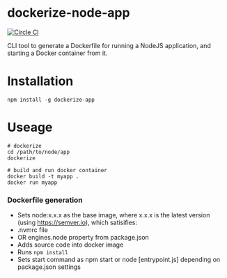# dockerize-node-app

[![Circle CI](https://circleci.com/gh/brainsiq/dockerize-node-app/tree/master.svg?style=svg&circle-token=a639b747f151247d6b8f99bda7b49dc4c337210d)](https://circleci.com/gh/brainsiq/dockerize-node-app/tree/master)

CLI tool to generate a Dockerfile for running a NodeJS application, and starting a Docker container from it.

# Installation

`npm install -g dockerize-app`

# Useage

```
# dockerize
cd /path/to/node/app
dockerize

# build and run docker container
docker build -t myapp .
docker run myapp
```

### Dockerfile generation

* Sets node:x.x.x as the base image, where x.x.x is the latest version (using https://semver.io), which satisifies:
 * .nvmrc file
 * OR engines.node property from package.json
* Adds source code into docker image
* Runs `npm install`
* Sets start command as npm start or node [entrypoint.js] depending on package.json settings
